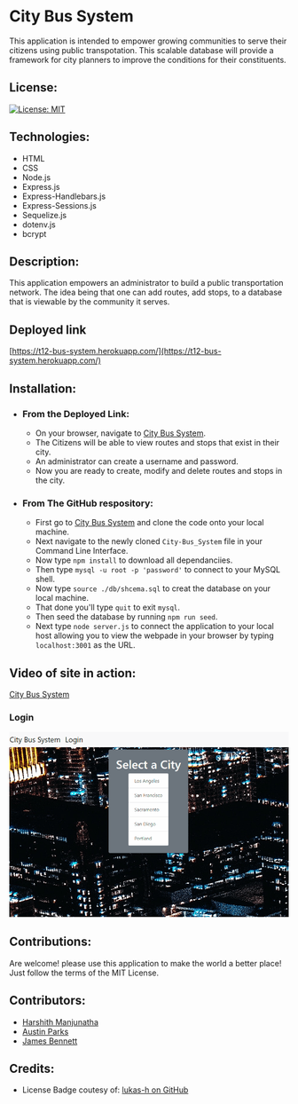 # City Bus System

This application is intended to empower growing communities to serve their citizens using public transpotation. This scalable database will provide a framework for city planners to improve the conditions for their constituents.

## License:

[![License: MIT](https://img.shields.io/badge/License-MIT-yellow.svg)](https://opensource.org/licenses/MIT)

## Technologies:

* HTML
* CSS
* Node.js
* Express.js
* Express-Handlebars.js
* Express-Sessions.js
* Sequelize.js
* dotenv.js
* bcrypt

## Description:

This application empowers an administrator to build a public transportation network. The idea being that one can add routes, add stops, to a database that is viewable by the community it serves.

## Deployed link

[https://t12-bus-system.herokuapp.com/](https://t12-bus-system.herokuapp.com/)

## Installation:

* ### From the Deployed Link:
    * On your browser, navigate to [City Bus System](https://harshs-bus-system.herokuapp.com/).
    * The Citizens will be able to view routes and stops that exist in their city.
    * An administrator can create a username and password.
    * Now you are ready to create, modify and delete routes and stops in the city.

* ### From The GitHub respository:
    * First go to [City Bus System](https://github.com/hmanjun/City-Bus-System) and clone the code onto your local machine.
    * Next navigate to the newly cloned ```City-Bus_System``` file in your Command Line Interface.
    * Now type ```npm install``` to download all dependanciies.
    * Then type ```mysql -u root -p 'password'``` to connect to your MySQL shell.
    * Now type ```source ./db/shcema.sql``` to creat the database on your local machine.
    * That done you'll type ```quit``` to exit ```mysql```.
    * Then seed the database by running ```npm run seed```.
    * Next type ```node server.js``` to connect the application to your local host allowing you to view the webpade in your browser by typing ```localhost:3001``` as the URL.

## Video of site in action:

[City Bus System](https://drive.google.com/file/d/1sI-M-laaBCwQR-qC_2G4RWd7ApC2wfPx/view)

### Login
![PG1](./img/login.gif)

## Contributions:

Are welcome! please use this application to make the world a better place! Just follow the terms of the MIT License.

## Contributors:

* [Harshith Manjunatha](https://github.com/hmanjun)
* [Austin Parks](https://github.com/apark0819)
* [James Bennett](https://github.com/apark0819)

## Credits:

* License Badge coutesy of: [lukas-h on GitHub](https://gist.github.com/lukas-h/2a5d00690736b4c3a7ba)


